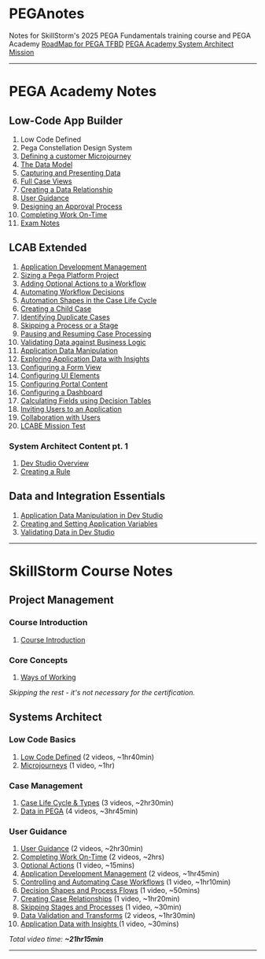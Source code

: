 # PEGAnotes

Notes for SkillStorm's 2025 PEGA Fundamentals training course and PEGA Academy
[RoadMap for PEGA TFBD](https://stormsurge.skillstorm.com/courses/4113/pages/road-map)
[PEGA Academy System Architect Mission](https://academy.pega.com/mission/system-architect/v7)

---
# PEGA Academy Notes
## Low-Code App Builder
1. Low Code Defined
2. Pega Constellation Design System
3. [Defining a customer Microjourney](SkillStorm%20Course/Systems%20Architect/Defining%20a%20customer%20Microjourney.md)
4. [The Data Model](PEGA%20Academy/Low-Code%20App%20Builder/The%20Data%20Model.md)
5. [Capturing and Presenting Data](PEGA%20Academy/Low-Code%20App%20Builder/Capturing%20and%20Presenting%20Data.md)
6. [Full Case Views](PEGA%20Academy/Low-Code%20App%20Builder/Full%20Case%20Views.md)
7. [Creating a Data Relationship](PEGA%20Academy/Low-Code%20App%20Builder/Creating%20a%20Data%20Relationship.md)
8. [User Guidance](PEGA%20Academy/Low-Code%20App%20Builder/User%20Guidance.md)
9. [Designing an Approval Process](PEGA%20Academy/Low-Code%20App%20Builder/Designing%20an%20Approval%20Process.md)
10. [Completing Work On-Time](PEGA%20Academy/Low-Code%20App%20Builder/Completing%20Work%20On-Time.md)
11. [Exam Notes](PEGA%20Academy/Low-Code%20App%20Builder/Exam%20Notes.md)

## LCAB Extended
1. [Application Development Management](PEGA%20Academy/Low-Code%20App%20Builder%20Extended/Application%20Development%20Management.md)
2. [Sizing a Pega Platform Project](PEGA%20Academy/Low-Code%20App%20Builder%20Extended/Sizing%20a%20Pega%20Platform%20Project.md)
3. [Adding Optional Actions to a Workflow](PEGA%20Academy/Low-Code%20App%20Builder%20Extended/Adding%20Optional%20Actions%20to%20a%20Workflow.md)
4. [Automating Workflow Decisions](PEGA%20Academy/Low-Code%20App%20Builder%20Extended/Automating%20Workflow%20Decisions.md)
5. [Automation Shapes in the Case Life Cycle](PEGA%20Academy/Low-Code%20App%20Builder%20Extended/Automation%20Shapes%20in%20the%20Case%20Life%20Cycle.md)
6. [Creating a Child Case](PEGA%20Academy/Low-Code%20App%20Builder%20Extended/Creating%20a%20Child%20Case.md)
7. [Identifying Duplicate Cases](PEGA%20Academy/Low-Code%20App%20Builder%20Extended/Identifying%20Duplicate%20Cases.md)
8. [Skipping a Process or a Stage](PEGA%20Academy/Low-Code%20App%20Builder%20Extended/Skipping%20a%20Process%20or%20a%20Stage.md)
9. [Pausing and Resuming Case Processing](PEGA%20Academy/Low-Code%20App%20Builder%20Extended/Pausing%20and%20Resuming%20Case%20Processing.md)
10. [Validating Data against Business Logic](PEGA%20Academy/Low-Code%20App%20Builder%20Extended/Validating%20Data%20against%20Business%20Logic.md)
11. [Application Data Manipulation](PEGA%20Academy/Low-Code%20App%20Builder%20Extended/Application%20Data%20Manipulation.md)
12. [Exploring Application Data with Insights](PEGA%20Academy/Low-Code%20App%20Builder%20Extended/Exploring%20Application%20Data%20with%20Insights.md)
13. [Configuring a Form View](PEGA%20Academy/Low-Code%20App%20Builder%20Extended/Configuring%20a%20Form%20View.md)
14. [Configuring UI Elements](PEGA%20Academy/Low-Code%20App%20Builder%20Extended/Configuring%20UI%20Elements.md)
15. [Configuring Portal Content](PEGA%20Academy/Low-Code%20App%20Builder%20Extended/Configuring%20Portal%20Content.md)
16. [Configuring a Dashboard](PEGA%20Academy/Low-Code%20App%20Builder%20Extended/Configuring%20a%20Dashboard.md)
17. [Calculating Fields using Decision Tables](PEGA%20Academy/Low-Code%20App%20Builder%20Extended/Calculating%20Fields%20using%20Decision%20Tables.md)
18. [Inviting Users to an Application](PEGA%20Academy/Low-Code%20App%20Builder%20Extended/Inviting%20Users%20to%20an%20Application.md)
19. [Collaboration with Users](PEGA%20Academy/Low-Code%20App%20Builder%20Extended/Collaboration%20with%20Users.md)
20. [LCABE Mission Test](PEGA%20Academy/Low-Code%20App%20Builder%20Extended/LCABE%20Mission%20Test.md)

### System Architect Content pt. 1
1. [Dev Studio Overview](PEGA%20Academy/Dev%20Studio%20Overview.md)
2. [Creating a Rule](PEGA%20Academy/Creating%20a%20Rule.md)

## Data and Integration Essentials
1. [Application Data Manipulation in Dev Studio](PEGA%20Academy/Data%20and%20Integration%20Essentials/Application%20Data%20Manipulation%20in%20Dev%20Studio.md)
2. [Creating and Setting Application Variables](PEGA%20Academy/Data%20and%20Integration%20Essentials/Creating%20and%20Setting%20Application%20Variables.md)
3. [Validating Data in Dev Studio](PEGA%20Academy/Data%20and%20Integration%20Essentials/Validating%20Data%20in%20Dev%20Studio.md)

---
# SkillStorm Course Notes
## Project Management
### Course Introduction
1. [Course Introduction](SkillStorm%20Course/Project%20Management/Course%20Introduction.md)
### Core Concepts
1. [Ways of Working](SkillStorm%20Course/Project%20Management/Ways%20of%20Working.md)

*Skipping the rest - it's not necessary for the certification.*
## Systems Architect
### Low Code Basics
1. [Low Code Defined](SkillStorm%20Course/Systems%20Architect/Low%20Code%20Defined.md) (2 videos, ~1hr40min)
2. [Microjourneys](SkillStorm%20Course/Systems%20Architect/Microjourneys.md) (1 video, ~1hr)
### Case Management
1. [Case Life Cycle & Types](SkillStorm%20Course/Case%20Management/Case%20Life%20Cycle%20&%20Types.md) (3 videos, ~2hr30min)
2. [Data in PEGA](SkillStorm%20Course/Case%20Management/Data%20in%20PEGA.md) (4 videos, ~3hr45min)
### User Guidance
1. [User Guidance](User%20Guidance/User%20Guidance.md) (2 videos, ~2hr30min)
2. [Completing Work On-Time](User%20Guidance/Completing%20Work%20On-Time.md) (2 videos, ~2hrs)
3. [Optional Actions](User%20Guidance/Optional%20Actions.md) (1 video, ~15mins)
4. [Application Development Management](User%20Guidance/Application%20Development%20Management.md) (2 videos, ~1hr45min)
5. [Controlling and Automating Case Workflows](User%20Guidance/Controlling%20and%20Automating%20Case%20Workflows.md) (1 video, ~1hr10min)
6. [Decision Shapes and Process Flows](User%20Guidance/Decision%20Shapes%20and%20Process%20Flows.md) (1 video, ~50mins)
7. [Creating Case Relationships](User%20Guidance/Creating%20Case%20Relationships.md) (1 video, ~1hr20min)
8. [Skipping Stages and Processes](User%20Guidance/Skipping%20Stages%20and%20Processes.md) (1 video, ~30min)
9. [Data Validation and Transforms](User%20Guidance/Data%20Validation%20and%20Transforms.md) (2 videos, ~1hr30min)
10. [Application Data with Insights ](User%20Guidance/Application%20Data%20with%20Insights.md) (1 video, ~30mins)

*Total video time: **~21hr15min***

---
